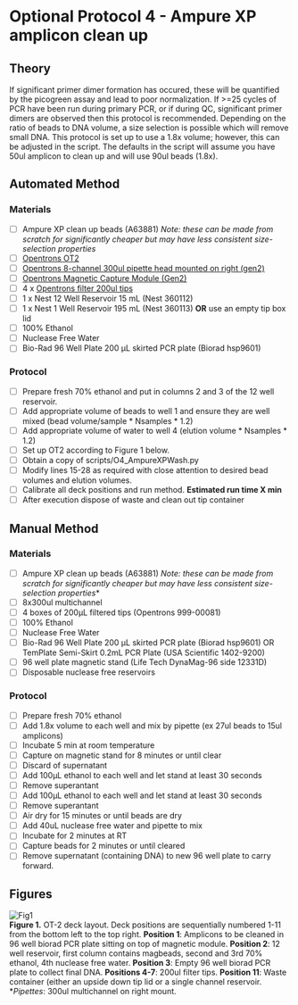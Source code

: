 # Optional Protocol 4 - Ampure XP amplicon clean up

## Theory
If significant primer dimer formation has occured, these will be quantified by the picogreen assay and lead to poor normalization. If >=25 cycles of PCR have been run during primary PCR, or if during QC, significant primer dimers are observed then this protocol is recommended. Depending on the ratio of beads to DNA volume, a size selection is possible which will remove small DNA. This protocol is set up to use a 1.8x volume; however, this can be adjusted in the script. The defaults in the script will assume you have 50ul amplicon to clean up and will use 90ul beads (1.8x).

## Automated Method

### Materials
- [ ] Ampure XP clean up beads (A63881) *Note: these can be made from scratch for significantly cheaper but may have less consistent size-selection properties*
- [ ] [Opentrons OT2](https://opentrons.com/ot-2)
- [ ] [Opentrons 8-channel 300ul pipette head mounted on right (gen2)](https://shop.opentrons.com/collections/ot-2-robot/products/8-channel-electronic-pipette)
- [ ] [Opentrons Magnetic Capture Module (Gen2)](https://opentrons.com/modules/magnetic-module/)
- [ ] 4 x [Opentrons filter 200ul tips](https://shop.opentrons.com/collections/opentrons-tips/products/opentrons-200ul-filter-tips)
- [ ] 1 x Nest 12 Well Reservoir 15 mL (Nest 360112) 
- [ ] 1 x Nest 1 Well Reservoir 195 mL (Nest 360113) **OR** use an empty tip box lid
- [ ] 100% Ethanol
- [ ] Nuclease Free Water
- [ ] Bio-Rad 96 Well Plate 200 µL skirted PCR plate  (Biorad hsp9601) 

### Protocol
- [ ] Prepare fresh 70% ethanol and put in columns 2 and 3 of the 12 well reservoir.
- [ ] Add appropriate volume of beads to well 1 and ensure they are well mixed (bead volume/sample * Nsamples * 1.2)
- [ ] Add appropriate volume of water to well 4 (elution volume * Nsamples * 1.2)
- [ ] Set up OT2 according to Figure 1 below.
- [ ] Obtain a copy of scripts/O4_AmpureXPWash.py
- [ ] Modify lines 15-28 as required with close attention to desired bead volumes and elution volumes.
- [ ] Calibrate all deck positions and run method. **Estimated run time X min**
- [ ] After execution dispose of waste and clean out tip container

## Manual Method
### Materials
- [ ] Ampure XP clean up beads (A63881) *Note: these can be made from scratch for significantly cheaper but may have less consistent size-selection properties**
- [ ] 8x300ul multichannel
- [ ] 4 boxes of 200µL filtered tips (Opentrons 999-00081)
- [ ] 100% Ethanol
- [ ] Nuclease Free Water
- [ ] Bio-Rad 96 Well Plate 200 µL skirted PCR plate  (Biorad hsp9601) OR  TemPlate Semi-Skirt 0.2mL PCR Plate (USA Scientific 1402-9200)
- [ ] 96 well plate magnetic stand (Life Tech DynaMag-96 side 12331D)
- [ ] Disposable nuclease free reservoirs

### Protocol
- [ ] Prepare fresh 70% ethanol
- [ ] Add 1.8x volume to each well and mix by pipette (ex 27ul beads to 15ul amplicons)
- [ ] Incubate 5 min at room temperature
- [ ] Capture on magnetic stand for 8 minutes or until clear
- [ ] Discard of supernatant
- [ ] Add 100µL ethanol to each well and let stand at least 30 seconds
- [ ] Remove superantant
- [ ] Add 100µL ethanol to each well and let stand at least 30 seconds
- [ ] Remove superantant
- [ ] Air dry for 15 minutes or until beads are dry
- [ ] Add 40uL nuclease free water and pipette to mix
- [ ] Incubate for 2 minutes at RT
- [ ] Capture beads for 2 minutes or until cleared
- [ ] Remove supernatant (containing DNA) to new 96 well plate to carry forward.

## Figures
![Fig1](../images/ampurelayout.png)
<br>**Figure 1.** OT-2 deck layout. Deck positions are sequentially numbered 1-11 from the bottom left to the top right. **Position 1**: Amplicons to be cleaned in 96 well biorad PCR plate sitting on top of magnetic module. **Position 2**: 12 well reservoir, first column contains magbeads, second and 3rd 70% ethanol, 4th nuclease free water. **Position 3**: Empty 96 well biorad PCR plate to collect final DNA. **Positions 4-7**: 200ul filter tips. **Position 11**: Waste container (either an upside down tip lid or a single channel reservoir. **Pipettes*: 300ul multichannel on right mount.
